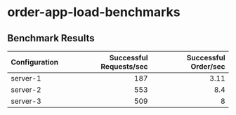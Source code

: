 # order-app-load-benchmarks

## Benchmark Results

| Configuration      | Successful Requests/sec | Successful Order/sec |
|--------------------|------------------------:|---------------------:|
| server-1           |                   187   |                 3.11 |
| server-2           |                   553   |                 8.4  |
| server-3           |                   509   |                 8    |



